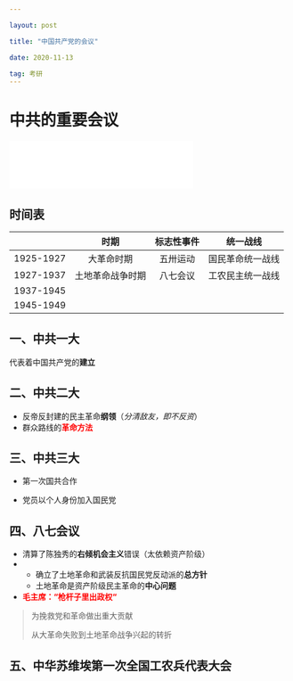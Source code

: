 ```yaml
---

layout: post

title: "中国共产党的会议"

date: 2020-11-13

tag: 考研
---
```


# 中共的重要会议

<iframe frameborder="no" border="0" marginwidth="0" marginheight="0" width=330 height=86 src="//music.163.com/outchain/player?type=2&id=4872476&auto=0&height=66"></iframe>



## 时间表

|           |       时期       | 标志性事件 |     统一战线     |
| :-------: | :--------------: | :--------: | :--------------: |
| 1925-1927 |    大革命时期    |  五卅运动  | 国民革命统一战线 |
| 1927-1937 | 土地革命战争时期 |  八七会议  | 工农民主统一战线 |
| 1937-1945 |                  |            |                  |
| 1945-1949 |                  |            |                  |



## 一、中共一大

代表着中国共产党的**建立**



## 二、中共二大

- 反帝反封建的民主革命**纲领**（*分清敌友，即不反资*）
- 群众路线的<font color=red>**革命方法**</font>



## 三、中共三大

- 第一次国共合作

- 党员以个人身份加入国民党



## 四、八七会议

- 清算了陈独秀的**右倾机会主义**错误（太依赖资产阶级）
- 
  - 确立了土地革命和武装反抗国民党反动派的**总方针**
  - 土地革命是资产阶级民主革命的**中心问题**
- <font color=red>**毛主席：“枪杆子里出政权“**</font>



> 为挽救党和革命做出重大贡献
>
> 从大革命失败到土地革命战争兴起的转折



## 五、中华苏维埃第一次全国工农兵代表大会



